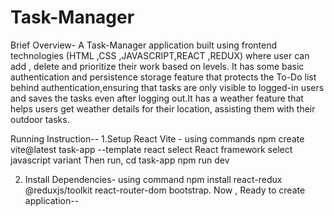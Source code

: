 # Task-Manager
Brief Overview-
A Task-Manager application built using frontend technologies (HTML ,CSS ,JAVASCRIPT,REACT ,REDUX) where user can add , delete and prioritize their work based on levels. It has some basic authentication and persistence storage feature that protects the To-Do list behind authentication,ensuring that tasks are only visible to logged-in users and saves the tasks even after logging out.It has a weather feature that helps users get weather details for their location, assisting them with their outdoor tasks.

Running Instruction--
1.Setup React Vite - using commands
   npm create vite@latest task-app --template react
   select React framework
   select javascript variant
 Then run,
   cd task-app 
   npm run dev

2. Install Dependencies- using command
   npm install react-redux  @reduxjs/toolkit react-router-dom bootstrap.
Now , Ready to create application--
   
      
